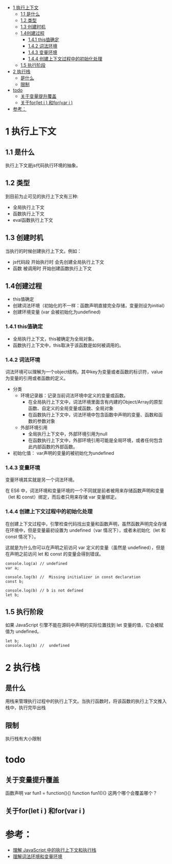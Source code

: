 - [1 执行上下文](#1-执行上下文)
  - [1.1 是什么](#11-是什么)
  - [1.2 类型](#12-类型)
  - [1.3 创建时机](#13-创建时机)
  - [1.4创建过程](#14创建过程)
    - [1.4.1 this值确定](#141-this值确定)
    - [1.4.2 词法环境](#142-词法环境)
    - [1.4.3 变量环境](#143-变量环境)
    - [1.4.4 创建上下文过程中的初始化处理](#144-创建上下文过程中的初始化处理)
  - [1.5 执行阶段](#15-执行阶段)
- [2 执行栈](#2-执行栈)
  - [是什么](#是什么)
  - [限制](#限制)
- [todo](#todo)
  - [关于变量提升覆盖](#关于变量提升覆盖)
  - [关于for(let i ) 和for(var i )](#关于forlet-i--和forvar-i-)
- [参考：](#参考)
# 1 执行上下文
## 1.1 是什么
执行上下文是js代码执行环境的抽象。

## 1.2 类型
到目前为止可见的执行上下文有三种:
- 全局执行上下文
- 函数执行上下文
- eval函数执行上下文

## 1.3 创建时机
当执行的时候创建执行上下文。例如： 
- js代码段 开始执行时 会先创建全局执行上下文
- 函数 被调用时 开始创建函数执行上下文

## 1.4创建过程
- this值确定
- 创建词法环境（初始化的不一样：函数声明直接完全存储，变量则设为initial）
- 创建环境变量 (var 会被初始化为undefined)

### 1.4.1 this值确定
- 全局执行上下文，this被确定为全局对象。
- 函数执行上下文中，this取决于该函数是如何被调用的。

### 1.4.2 词法环境
词法环境可以理解为一个object结构，其中key为变量或者函数的标识符，value为变量的引用或者函数的定义。
- 分类
    - 环境记录器：记录当前词法环境中定义的变量或函数。
        - 在全局执行上下文中，词法环境里面含有内建的Object/Array的原型函数、自定义的全局变量或函数、全局对象
        - 在函数执行上下文中，词法环境中包含函数中声明的变量、函数和函数的参数对象
    - 外部环境引用
        - 全局执行上下文中，外部环境引用为null
        - 在函数执行上下文中，外部环境引用可能是全局环境，或者任何包含此内部函数的外部函数。
- 初始化值： var声明的变量的被初始化为undefined

### 1.4.3 变量环境
变量环境其实就是另一个词法环境。

在 ES6 中，词法环境和变量环境的一个不同就是前者被用来存储函数声明和变量（let 和 const）绑定，而后者只用来存储 var 变量绑定。

### 1.4.4 创建上下文过程中的初始化处理

在创建上下文过程中，引擎检查代码找出变量和函数声明，虽然函数声明完全存储在环境中，但是变量最初设置为 undefined（var 情况下），或者未初始化（let 和 const 情况下）。

这就是为什么你可以在声明之前访问 var 定义的变量（虽然是 undefined），但是在声明之前访问 let 和 const 的变量会得到错误。

```
console.log(a) // undefined
var a;
```
```
console.log(b) //  Missing initializer in const declaration
const b;
```
```
console.log(b) // b is not defined
let b;
```

## 1.5 执行阶段
如果 JavaScript 引擎不能在源码中声明的实际位置找到 let 变量的值，它会被赋值为 undefined。
```
let b;
console.log(b) //  undefined
```

# 2 执行栈
## 是什么
用栈来管理执行过程中的执行上下文。当执行函数时，将该函数的执行上下文推入栈中，执行完毕出栈
## 限制
执行栈有大小限制




# todo
## 关于变量提升覆盖
函数声明
var fun1 = function(){}
function fun1(){}
这两个哪个会覆盖哪个？
## 关于for(let i ) 和for(var i )


# 参考：
- [理解 JavaScript 中的执行上下文和执行栈](https://juejin.cn/post/6844903682283143181#heading-4)
- [理解词法环境和变量环境](https://juejin.cn/post/7116095340859621412)